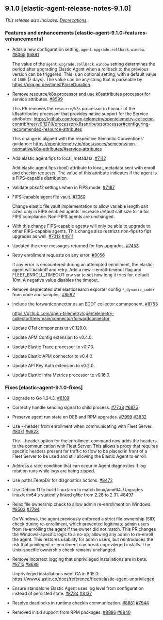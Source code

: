 ## 9.1.0 [elastic-agent-release-notes-9.1.0]

_This release also includes: [Deprecations](/release-notes/deprecations.md#elastic-agent-9.1.0-deprecations)._

### Features and enhancements [elastic-agent-9.1.0-features-enhancements]

* Adds a new configuration setting, `agent.upgrade.rollback.window`. [#8065](https://github.com/elastic/elastic-agent/pull/8065) [#6881](https://github.com/elastic/elastic-agent/issues/6881)

  The value of the `agent.upgrade.rollback.window` setting determines the period after upgrading
  Elastic Agent when a rollback to the previous version can be triggered. This is an optional
  setting, with a default value of `168h` (7 days). The value can be any string that is parseable
  by https://pkg.go.dev/time#ParseDuration.
  
* Remove resource/k8s processor and use k8sattributes processor for service attributes. [#8599](https://github.com/elastic/elastic-agent/pull/8599) 

  This PR removes the `resource/k8s` processor in honour of the k8sattributes processor that
  provides native support for the Service attributes:
  https://github.com/open-telemetry/opentelemetry-collector-contrib/tree/v0.127.0/processor/k8sattributesprocessor#configuring-recommended-resource-attributes
  
  This change is aligned with the respective Semantic Conventions&#39; guidance:
  https://opentelemetry.io/docs/specs/semconv/non-normative/k8s-attributes/#service-attributes
  
* Add elastic.agent.fips to local_metadata.  [#7112](https://github.com/elastic/elastic-agent/pull/7112)

  Add elastic.agent.fips (bool) attribute to local_metadata sent with enroll and checkin requests.
  The value of this attribute indicates if the agent is a FIPS-capable distribution.
  
* Validate pbkdf2 settings when in FIPS mode. [#7187](https://github.com/elastic/elastic-agent/pull/7187) 
* FIPS-capable agent file vault. [#7360](https://github.com/elastic/elastic-agent/pull/7360) 

  Change elastic file vault implementation to allow variable length salt sizes
  only in FIPS enabled agents.  Increase default salt size to 16 for FIPS
  compliance. Non-FIPS agents are unchanged.
  
* With this change FIPS-capable agents will only be able to upgrade to other FIPS-capable agents. This change also restricts non-fips to fips upgrades as well. [#7312](https://github.com/elastic/elastic-agent/pull/7312) [#4811](https://github.com/elastic/ingest-dev/issues/4811)
* Updated the error messages returned for fips upgrades. [#7453](https://github.com/elastic/elastic-agent/pull/7453) 
* Retry enrollment requests on any error. [#8056](https://github.com/elastic/elastic-agent/pull/8056) 

  If any error is encountered during an attempted enrollment, the elastic-agent
  will backoff and retry. Add a new --enroll-timeout flag and
  FLEET_ENROLL_TIMEOUT env var to set how long it tries for, default 10m. A
  negative value disables the timeout.
  
* Remove deprecated otel elasticsearch exporter config `*_dynamic_index` from code and samples. [#8592](https://github.com/elastic/elastic-agent/pull/8592) 
* Include the forwardconnector as an EDOT collector commponent. [#8753](https://github.com/elastic/elastic-agent/pull/8753) 

  https://github.com/open-telemetry/opentelemetry-collector/tree/main/connector/forwardconnector
* Update OTel components to v0.129.0.  
* Update APM Config extension to v0.4.0.  
* Update Elastic Trace processor to v0.7.0.  
* Update Elastic APM connector to v0.4.0.  
* Update API Key Auth extension to v0.2.0.  
* Update Elastic Infra Metrics processor to v0.16.0.  


### Fixes [elastic-agent-9.1.0-fixes]

* Upgrade to Go 1.24.3. [#8109](https://github.com/elastic/elastic-agent/pull/8109) 
* Correctly handle sending signal to child process. [#7738](https://github.com/elastic/elastic-agent/pull/7738) [#6875](https://github.com/elastic/elastic-agent/issues/6875)
* Preserve agent run state on DEB and RPM upgrades. [#7999](https://github.com/elastic/elastic-agent/pull/7999) [#3832](https://github.com/elastic/elastic-agent/issues/3832)
* Use --header from enrollment when communicating with Fleet Server. [#8071](https://github.com/elastic/elastic-agent/pull/8071) [#6823](https://github.com/elastic/elastic-agent/issues/6823)

  The --header option for the enrollment command now adds the headers to the communication with Fleet Server. This
  allows a proxy that requires specific headers present for traffic to flow to be placed in front of a Fleet Server
  to be used and still allowing the Elastic Agent to enroll.
  
* Address a race condition that can occur in Agent diagnostics if log rotation runs while logs are being zipped.  
* Use paths.TempDir for diagnostics actions. [#8472](https://github.com/elastic/elastic-agent/pull/8472) 
* Use Debian 11 to build linux/arm to match linux/amd64. Upgrades linux/arm64&#39;s statically linked glibc from 2.28 to 2.31. [#8497](https://github.com/elastic/elastic-agent/pull/8497) 
* Relax file ownership check to allow admin re-enrollment on Windows. [#8503](https://github.com/elastic/elastic-agent/pull/8503) [#7794](https://github.com/elastic/elastic-agent/issues/7794)

  On Windows, the agent previously enforced a strict file ownership (SID) check during re-enrollment, which prevented legitimate admin users from re-enrolling the agent if the owner did not match. This PR changes the Windows-specific logic to a no-op, allowing any admin to re-enroll the agent. This restores usability for admin users, but reintroduces the risk that privileged re-enrollment can break unprivileged installs. The Unix-specific ownership check remains unchanged.
  
* Remove incorrect logging that unprivileged installations are in beta. [#8715](https://github.com/elastic/elastic-agent/pull/8715) [#8689](https://github.com/elastic/elastic-agent/issues/8689)

  Unprivileged installations went GA in 8.15.0: https://www.elastic.co/docs/reference/fleet/elastic-agent-unprivileged
* Ensure standalone Elastic Agent uses log level from configuration instead of persisted state. [#8784](https://github.com/elastic/elastic-agent/pull/8784) [#8137](https://github.com/elastic/elastic-agent/issues/8137)
* Resolve deadlocks in runtime checkin communication. [#8881](https://github.com/elastic/elastic-agent/pull/8881) [#7944](https://github.com/elastic/elastic-agent/issues/7944)
* Removed init.d support from RPM packages. [#8896](https://github.com/elastic/elastic-agent/pull/8896) [#8840](https://github.com/elastic/elastic-agent/issues/8840)

